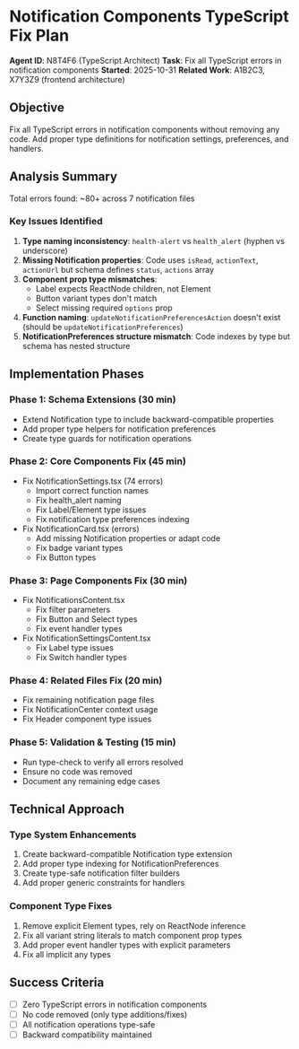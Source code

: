 # Notification Components TypeScript Fix Plan
**Agent ID**: N8T4F6 (TypeScript Architect)
**Task**: Fix all TypeScript errors in notification components
**Started**: 2025-10-31
**Related Work**: A1B2C3, X7Y3Z9 (frontend architecture)

## Objective
Fix all TypeScript errors in notification components without removing any code. Add proper type definitions for notification settings, preferences, and handlers.

## Analysis Summary
Total errors found: ~80+ across 7 notification files

### Key Issues Identified
1. **Type naming inconsistency**: `health-alert` vs `health_alert` (hyphen vs underscore)
2. **Missing Notification properties**: Code uses `isRead`, `actionText`, `actionUrl` but schema defines `status`, `actions` array
3. **Component prop type mismatches**:
   - Label expects ReactNode children, not Element
   - Button variant types don't match
   - Select missing required `options` prop
4. **Function naming**: `updateNotificationPreferencesAction` doesn't exist (should be `updateNotificationPreferences`)
5. **NotificationPreferences structure mismatch**: Code indexes by type but schema has nested structure

## Implementation Phases

### Phase 1: Schema Extensions (30 min)
- Extend Notification type to include backward-compatible properties
- Add proper type helpers for notification preferences
- Create type guards for notification operations

### Phase 2: Core Components Fix (45 min)
- Fix NotificationSettings.tsx (74 errors)
  - Import correct function names
  - Fix health_alert naming
  - Fix Label/Element type issues
  - Fix notification type preferences indexing
- Fix NotificationCard.tsx (errors)
  - Add missing Notification properties or adapt code
  - Fix badge variant types
  - Fix Button types

### Phase 3: Page Components Fix (30 min)
- Fix NotificationsContent.tsx
  - Fix filter parameters
  - Fix Button and Select types
  - Fix event handler types
- Fix NotificationSettingsContent.tsx
  - Fix Label type issues
  - Fix Switch handler types

### Phase 4: Related Files Fix (20 min)
- Fix remaining notification page files
- Fix NotificationCenter context usage
- Fix Header component type issues

### Phase 5: Validation & Testing (15 min)
- Run type-check to verify all errors resolved
- Ensure no code was removed
- Document any remaining edge cases

## Technical Approach

### Type System Enhancements
1. Create backward-compatible Notification type extension
2. Add proper type indexing for NotificationPreferences
3. Create type-safe notification filter builders
4. Add proper generic constraints for handlers

### Component Type Fixes
1. Remove explicit Element types, rely on ReactNode inference
2. Fix all variant string literals to match component prop types
3. Add proper event handler types with explicit parameters
4. Fix all implicit any types

## Success Criteria
- [ ] Zero TypeScript errors in notification components
- [ ] No code removed (only type additions/fixes)
- [ ] All notification operations type-safe
- [ ] Backward compatibility maintained
